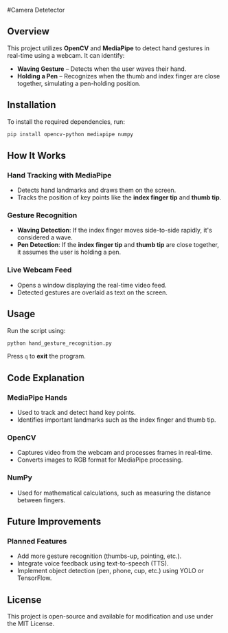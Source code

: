#Camera Detetector

## Overview
This project utilizes **OpenCV** and **MediaPipe** to detect hand gestures in real-time using a webcam. It can identify:

- **Waving Gesture** – Detects when the user waves their hand.
- **Holding a Pen** – Recognizes when the thumb and index finger are close together, simulating a pen-holding position.

## Installation
To install the required dependencies, run:

```sh
pip install opencv-python mediapipe numpy
```

## How It Works
### Hand Tracking with MediaPipe
- Detects hand landmarks and draws them on the screen.
- Tracks the position of key points like the **index finger tip** and **thumb tip**.

### Gesture Recognition
- **Waving Detection**: If the index finger moves side-to-side rapidly, it's considered a wave.
- **Pen Detection**: If the **index finger tip** and **thumb tip** are close together, it assumes the user is holding a pen.

### Live Webcam Feed
- Opens a window displaying the real-time video feed.
- Detected gestures are overlaid as text on the screen.

## Usage
Run the script using:

```sh
python hand_gesture_recognition.py
```

Press `q` to **exit** the program.

## Code Explanation
### MediaPipe Hands
- Used to track and detect hand key points.
- Identifies important landmarks such as the index finger and thumb tip.

### OpenCV
- Captures video from the webcam and processes frames in real-time.
- Converts images to RGB format for MediaPipe processing.

### NumPy
- Used for mathematical calculations, such as measuring the distance between fingers.

## Future Improvements
### Planned Features
- Add more gesture recognition (thumbs-up, pointing, etc.).
- Integrate voice feedback using text-to-speech (TTS).
- Implement object detection (pen, phone, cup, etc.) using YOLO or TensorFlow.

## License
This project is open-source and available for modification and use under the MIT License.

